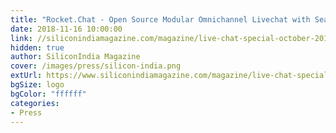 ```yaml
---
title: "Rocket.Chat - Open Source Modular Omnichannel Livechat with Seamless Team Chat Collaboration"
date: 2018-11-16 10:00:00
link: //siliconindiamagazine.com/magazine/live-chat-special-october-2018/#page=31
hidden: true
author: SiliconIndia Magazine
cover: /images/press/silicon-india.png
extUrl: https://www.siliconindiamagazine.com/magazine/live-chat-special-october-2018/#page=31
bgSize: logo
bgColor: "ffffff"
categories:
- Press
---
```


